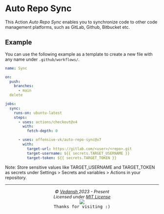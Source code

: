 # Auto Repo Sync

This Action *Auto Repo Sync* enables you to synchronize code to other code management platforms, such as GitLab, Github, Bitbucket etc.

## Example

You can use the following example as a template to create a new file with any name under `.github/workflows/`.

```yaml
name: Sync

on: 
  push:
    branches:
      - main
  delete

jobs:
  sync:
    runs-on: ubuntu-latest
    steps:
      - uses: actions/checkout@v4
        with:
          fetch-depth: 0

      - uses: offensive-vk/auto-repo-sync@v7
        with:
          target-url: https://gitlab.com/<user>/<repo>.git
          target-username: ${{ secrets.TARGET_USERNAME }}
          target-token: ${{ secrets.TARGET_TOKEN }}
```

Note: Store sensitive values like TARGET_USERNAME and TARGET_TOKEN as secrets under Settings > Secrets and variables > Actions in your repository.

***

<p align="center">
  <i>&copy; <a href="https://github.com/offensive-vk/">Vedansh </a> 2023 - Present</i><br>
  <i>Licensed under <a href="https://mit-license.org">MIT License</a></i><br>
  <a href="https://github.com/TheHamsterBot"><img src="https://i.ibb.co/4KtpYxb/octocat-clean-mini.png" /></a><br>
  <kbd>Thanks for visiting :)</kbd>
</p>
